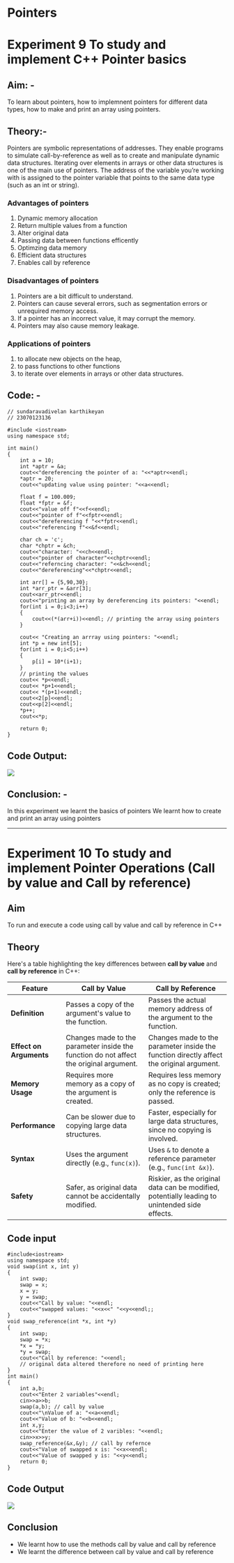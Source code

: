 # Pointers
# Experiment 9 To study and implement C++ Pointer basics

## Aim: -
To learn about pointers, how to implemnent pointers for different data types, how to make and print an array using pointers.

## Theory:-
Pointers are symbolic representations of addresses. They enable programs to simulate call-by-reference as well as to create and manipulate dynamic data structures. Iterating over elements in arrays or other data structures is one of the main use of pointers. 
The address of the variable you’re working with is assigned to the pointer variable that points to the same data type (such as an int or string).

### Advantages of pointers 
1. Dynamic memory allocation
2. Return multiple values from a function
3. Alter original data
4. Passing data between functions efficently
5. Optimzing data memory
6. Efficient data structures
7. Enables call by reference

### Disadvantages of pointers
1. Pointers are a bit difficult to understand.
2. Pointers can cause several errors, such as segmentation errors or unrequired memory access.
3. If a pointer has an incorrect value, it may corrupt the memory.
4. Pointers may also cause memory leakage.

### Applications of pointers 
1. to allocate new objects on the heap,
2. to pass functions to other functions
3. to iterate over elements in arrays or other data structures.

## Code: -
~~~
// sundaravadivelan karthikeyan 
// 23070123136

#include <iostream>
using namespace std;

int main()
{
    int a = 10;
    int *aptr = &a;
    cout<<"dereferencing the pointer of a: "<<*aptr<<endl;
    *aptr = 20;
    cout<<"updating value using pointer: "<<a<<endl;

    float f = 100.009;
    float *fptr = &f;
    cout<<"value off f"<<f<<endl;
    cout<<"pointer of f"<<fptr<<endl;
    cout<<"dereferencing f "<<*fptr<<endl;
    cout<<"referencing f"<<&f<<endl;

    char ch = 'c';
    char *chptr = &ch;
    cout<<"character: "<<ch<<endl;
    cout<<"pointer of character"<<chptr<<endl;
    cout<<"referncing character: "<<&ch<<endl;
    cout<<"dereferencing"<<*chptr<<endl;

    int arr[] = {5,90,30};
    int *arr_ptr = &arr[3];
    cout<<arr_ptr<<endl;
    cout<<"printing an array by dereferencing its pointers: "<<endl;
    for(int i = 0;i<3;i++)
    {
        cout<<(*(arr+i))<<endl; // printing the array using pointers 
    }

    cout<< "Creating an arrray using pointers: "<<endl;
    int *p = new int[5];
    for(int i = 0;i<5;i++)
    {
        p[i] = 10*(i+1);
    }
    // printing the values 
    cout<< *p<<endl;
    cout<< *p+1<<endl;
    cout<< *(p+1)<<endl;
    cout<<2[p]<<endl;
    cout<<p[2]<<endl;
    *p++;
    cout<<*p;

    return 0;
}
~~~

## Code Output: 

![](https://github.com/Sundar13905/Pointers/blob/main/pointer_output.png)

## Conclusion: -
In this experiment we learnt the basics of pointers
We learnt how to create and print an array using pointers 

---------------------------------------------------------------------

# Experiment 10  To study and implement  Pointer Operations (Call by value and Call by reference)

## Aim
To run and execute a code using call by value and call by reference in C++

## Theory 
Here's a table highlighting the key differences between **call by value** and **call by reference** in C++:


| **Feature**             | **Call by Value**                                    | **Call by Reference**                                    |
|-------------------------|-----------------------------------------------------|----------------------------------------------------------|
| **Definition**          | Passes a copy of the argument's value to the function. | Passes the actual memory address of the argument to the function. |
| **Effect on Arguments** | Changes made to the parameter inside the function do not affect the original argument. | Changes made to the parameter inside the function directly affect the original argument. |
| **Memory Usage**        | Requires more memory as a copy of the argument is created. | Requires less memory as no copy is created; only the reference is passed. |
| **Performance**         | Can be slower due to copying large data structures.  | Faster, especially for large data structures, since no copying is involved. |
| **Syntax**              | Uses the argument directly (e.g., `func(x)`).        | Uses `&` to denote a reference parameter (e.g., `func(int &x)`). |
| **Safety**              | Safer, as original data cannot be accidentally modified. | Riskier, as the original data can be modified, potentially leading to unintended side effects. |

## Code input 
~~~
#include<iostream>
using namespace std;
void swap(int x, int y)
{
    int swap;
    swap = x;
    x = y;
    y = swap;
    cout<<"Call by value: "<<endl;
    cout<<"swapped values: "<<x<<" "<<y<<endl;;
}
void swap_reference(int *x, int *y)
{
    int swap;
    swap = *x;
    *x = *y;
    *y = swap;
    cout<<"Call by reference: "<<endl;
    // original data altered therefore no need of printing here 
}
int main()
{
    int a,b;
    cout<<"Enter 2 variables"<<endl;
    cin>>a>>b;
    swap(a,b); // call by value 
    cout<<"\nValue of a: "<<a<<endl;
    cout<<"Value of b: "<<b<<endl;
    int x,y;
    cout<<"Enter the value of 2 varibles: "<<endl;
    cin>>x>>y;
    swap_reference(&x,&y); // call by refernce 
    cout<<"Value of swapped x is: "<<x<<endl;
    cout<<"Value of swapped y is: "<<y<<endl;
    return 0;
}
~~~

## Code Output 
![](https://github.com/Sundar13905/Pointers/blob/main/Exp10_out.png)

## Conclusion
- We learnt how to use the methods call by value and call by reference
- We learnt the difference between call by value and call by reference

